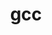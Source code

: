 ---
title: "gcc"
layout: cache
categories: [package, v0.18.1]
meta: {"versions": ["11.2.0", "12.1.0", "8.4.0"], "compilers": ["gcc@=7.3.1", "gcc@=7.5.0"], "oss": ["amzn2", "ubuntu18.04"], "platforms": ["linux"], "targets": ["aarch64", "graviton2", "x86_64", "x86_64_v3", "x86_64_v4"], "stacks": ["aws-ahug", "aws-ahug-aarch64", "aws-isc", "aws-isc-aarch64", "root", "tutorial"], "num_specs": 9, "num_specs_by_stack": {"root": 9, "aws-ahug-aarch64": 2, "aws-isc": 2, "tutorial": 1, "aws-ahug": 2, "aws-isc-aarch64": 2}}
spec_details: [{"hash": "qebjfpeek2w7gwxjvj4fs7g36jpuxw7u", "compiler": "gcc@=7.3.1", "versions": ["12.1.0"], "os": "amzn2", "platform": "linux", "target": "aarch64", "variants": ["~binutils", "+bootstrap", "build_type=RelWithDebInfo", "~graphite", "languages='c,c++,fortran'", "~nvptx", "~piclibs", "~profiled", "~strip"], "stacks": ["root", "aws-ahug-aarch64"], "size": "-", "tarball": "https://binaries.spack.io/releases/v0.18.1/build_cache/linux-amzn2-aarch64/gcc-7.3.1/gcc-12.1.0/linux-amzn2-aarch64-gcc-7.3.1-gcc-12.1.0-qebjfpeek2w7gwxjvj4fs7g36jpuxw7u.spack"}, {"hash": "y5h4xeencwnvjc5ycolzm5locc27kozr", "compiler": "gcc@=7.3.1", "versions": ["11.2.0"], "os": "amzn2", "platform": "linux", "target": "x86_64_v3", "variants": ["~binutils", "+bootstrap", "build_type=RelWithDebInfo", "~graphite", "languages='c,c++,fortran'", "~nvptx", "~piclibs", "~profiled", "~strip"], "stacks": ["aws-isc", "root"], "size": "-", "tarball": "https://binaries.spack.io/releases/v0.18.1/build_cache/linux-amzn2-x86_64_v3/gcc-7.3.1/gcc-11.2.0/linux-amzn2-x86_64_v3-gcc-7.3.1-gcc-11.2.0-y5h4xeencwnvjc5ycolzm5locc27kozr.spack"}, {"hash": "pufwwwg4qlpjsgg6oy5yzk7hpgi5kdkl", "compiler": "gcc@=7.5.0", "versions": ["8.4.0"], "os": "ubuntu18.04", "platform": "linux", "target": "x86_64", "variants": ["~binutils", "+bootstrap", "build_type=RelWithDebInfo", "~graphite", "languages='c,c++,fortran'", "~nvptx", "patches=b48e487", "~piclibs", "~profiled", "~strip"], "stacks": ["root", "tutorial"], "size": "-", "tarball": "https://binaries.spack.io/releases/v0.18.1/build_cache/linux-ubuntu18.04-x86_64/gcc-7.5.0/gcc-8.4.0/linux-ubuntu18.04-x86_64-gcc-7.5.0-gcc-8.4.0-pufwwwg4qlpjsgg6oy5yzk7hpgi5kdkl.spack"}, {"hash": "w3dvibmyzp35v6oxltejvyb73l3dmbnw", "compiler": "gcc@=7.3.1", "versions": ["12.1.0"], "os": "amzn2", "platform": "linux", "target": "x86_64_v3", "variants": ["~binutils", "+bootstrap", "build_type=RelWithDebInfo", "~graphite", "languages='c,c++,fortran'", "~nvptx", "~piclibs", "~profiled", "~strip"], "stacks": ["aws-ahug", "root"], "size": "-", "tarball": "https://binaries.spack.io/releases/v0.18.1/build_cache/linux-amzn2-x86_64_v3/gcc-7.3.1/gcc-12.1.0/linux-amzn2-x86_64_v3-gcc-7.3.1-gcc-12.1.0-w3dvibmyzp35v6oxltejvyb73l3dmbnw.spack"}, {"hash": "nmgfpo7yfqdcxochedidmdtizkkm2dzn", "compiler": "gcc@=7.3.1", "versions": ["12.1.0"], "os": "amzn2", "platform": "linux", "target": "graviton2", "variants": ["~binutils", "+bootstrap", "build_type=RelWithDebInfo", "~graphite", "languages='c,c++,fortran'", "~nvptx", "~piclibs", "~profiled", "~strip"], "stacks": ["root", "aws-ahug-aarch64"], "size": "-", "tarball": "https://binaries.spack.io/releases/v0.18.1/build_cache/linux-amzn2-graviton2/gcc-7.3.1/gcc-12.1.0/linux-amzn2-graviton2-gcc-7.3.1-gcc-12.1.0-nmgfpo7yfqdcxochedidmdtizkkm2dzn.spack"}, {"hash": "qlnzkefyogpduhvqyuv4udhfg55e5mfz", "compiler": "gcc@=7.3.1", "versions": ["11.2.0"], "os": "amzn2", "platform": "linux", "target": "x86_64_v4", "variants": ["~binutils", "+bootstrap", "build_type=RelWithDebInfo", "~graphite", "languages='c,c++,fortran'", "~nvptx", "~piclibs", "~profiled", "~strip"], "stacks": ["aws-isc", "root"], "size": "-", "tarball": "https://binaries.spack.io/releases/v0.18.1/build_cache/linux-amzn2-x86_64_v4/gcc-7.3.1/gcc-11.2.0/linux-amzn2-x86_64_v4-gcc-7.3.1-gcc-11.2.0-qlnzkefyogpduhvqyuv4udhfg55e5mfz.spack"}, {"hash": "e6p7zn7erngcvdeetrdbaogs36j5ih5b", "compiler": "gcc@=7.3.1", "versions": ["11.2.0"], "os": "amzn2", "platform": "linux", "target": "aarch64", "variants": ["~binutils", "+bootstrap", "build_type=RelWithDebInfo", "~graphite", "languages='c,c++,fortran'", "~nvptx", "~piclibs", "~profiled", "~strip"], "stacks": ["aws-isc-aarch64", "root"], "size": "-", "tarball": "https://binaries.spack.io/releases/v0.18.1/build_cache/linux-amzn2-aarch64/gcc-7.3.1/gcc-11.2.0/linux-amzn2-aarch64-gcc-7.3.1-gcc-11.2.0-e6p7zn7erngcvdeetrdbaogs36j5ih5b.spack"}, {"hash": "2xewfmwzxlhk227lvdgmz32x2ul5oy3d", "compiler": "gcc@=7.3.1", "versions": ["12.1.0"], "os": "amzn2", "platform": "linux", "target": "x86_64_v4", "variants": ["~binutils", "+bootstrap", "build_type=RelWithDebInfo", "~graphite", "languages='c,c++,fortran'", "~nvptx", "~piclibs", "~profiled", "~strip"], "stacks": ["aws-ahug", "root"], "size": "-", "tarball": "https://binaries.spack.io/releases/v0.18.1/build_cache/linux-amzn2-x86_64_v4/gcc-7.3.1/gcc-12.1.0/linux-amzn2-x86_64_v4-gcc-7.3.1-gcc-12.1.0-2xewfmwzxlhk227lvdgmz32x2ul5oy3d.spack"}, {"hash": "ezhczrh245grtwsdbmlj32g6q5lsspnf", "compiler": "gcc@=7.3.1", "versions": ["11.2.0"], "os": "amzn2", "platform": "linux", "target": "graviton2", "variants": ["~binutils", "+bootstrap", "build_type=RelWithDebInfo", "~graphite", "languages='c,c++,fortran'", "~nvptx", "~piclibs", "~profiled", "~strip"], "stacks": ["aws-isc-aarch64", "root"], "size": "-", "tarball": "https://binaries.spack.io/releases/v0.18.1/build_cache/linux-amzn2-graviton2/gcc-7.3.1/gcc-11.2.0/linux-amzn2-graviton2-gcc-7.3.1-gcc-11.2.0-ezhczrh245grtwsdbmlj32g6q5lsspnf.spack"}]
---